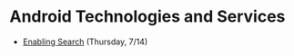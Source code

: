 # Android Technologies and Services

- [Enabling Search](https://github.com/ga-adi-nyc/Course-Materials/tree/master/lessons/android-technologies-and-services/enable-search-lesson) (Thursday, 7/14)
